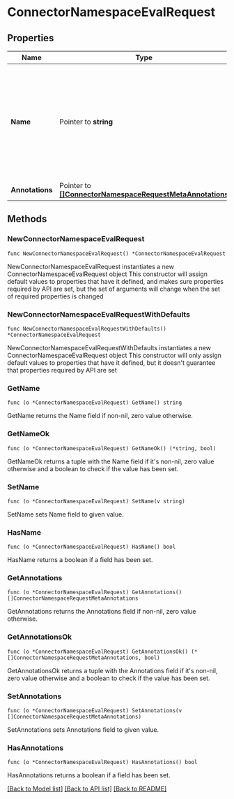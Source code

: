 # ConnectorNamespaceEvalRequest

## Properties

Name | Type | Description | Notes
------------ | ------------- | ------------- | -------------
**Name** | Pointer to **string** | Namespace name must match pattern &#x60;^(([A-Za-z0-9][-A-Za-z0-9_.]*)?[A-Za-z0-9])?$&#x60;, or it may be empty to be auto-generated. | [optional] 
**Annotations** | Pointer to [**[]ConnectorNamespaceRequestMetaAnnotations**](ConnectorNamespaceRequestMetaAnnotations.md) |  | [optional] 


## Methods

### NewConnectorNamespaceEvalRequest

`func NewConnectorNamespaceEvalRequest() *ConnectorNamespaceEvalRequest`

NewConnectorNamespaceEvalRequest instantiates a new ConnectorNamespaceEvalRequest object
This constructor will assign default values to properties that have it defined,
and makes sure properties required by API are set, but the set of arguments
will change when the set of required properties is changed

### NewConnectorNamespaceEvalRequestWithDefaults

`func NewConnectorNamespaceEvalRequestWithDefaults() *ConnectorNamespaceEvalRequest`

NewConnectorNamespaceEvalRequestWithDefaults instantiates a new ConnectorNamespaceEvalRequest object
This constructor will only assign default values to properties that have it defined,
but it doesn't guarantee that properties required by API are set


### GetName

`func (o *ConnectorNamespaceEvalRequest) GetName() string`

GetName returns the Name field if non-nil, zero value otherwise.

### GetNameOk

`func (o *ConnectorNamespaceEvalRequest) GetNameOk() (*string, bool)`

GetNameOk returns a tuple with the Name field if it's non-nil, zero value otherwise
and a boolean to check if the value has been set.

### SetName

`func (o *ConnectorNamespaceEvalRequest) SetName(v string)`

SetName sets Name field to given value.

### HasName

`func (o *ConnectorNamespaceEvalRequest) HasName() bool`

HasName returns a boolean if a field has been set.


### GetAnnotations

`func (o *ConnectorNamespaceEvalRequest) GetAnnotations() []ConnectorNamespaceRequestMetaAnnotations`

GetAnnotations returns the Annotations field if non-nil, zero value otherwise.

### GetAnnotationsOk

`func (o *ConnectorNamespaceEvalRequest) GetAnnotationsOk() (*[]ConnectorNamespaceRequestMetaAnnotations, bool)`

GetAnnotationsOk returns a tuple with the Annotations field if it's non-nil, zero value otherwise
and a boolean to check if the value has been set.

### SetAnnotations

`func (o *ConnectorNamespaceEvalRequest) SetAnnotations(v []ConnectorNamespaceRequestMetaAnnotations)`

SetAnnotations sets Annotations field to given value.

### HasAnnotations

`func (o *ConnectorNamespaceEvalRequest) HasAnnotations() bool`

HasAnnotations returns a boolean if a field has been set.



[[Back to Model list]](../README.md#documentation-for-models) [[Back to API list]](../README.md#documentation-for-api-endpoints) [[Back to README]](../README.md)

